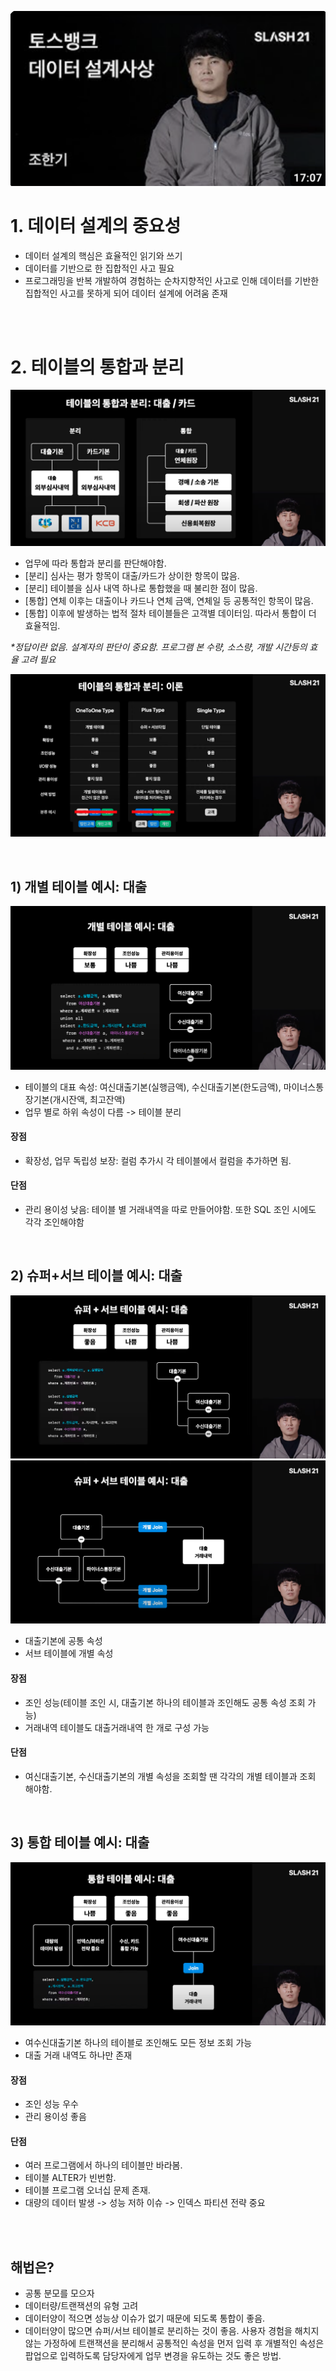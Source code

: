 
[![\[!\[Alt text\](<img/토스 데이터 설계 사상.png)](<img/토스 데이터 설계 사상.png>)](https://www.youtube.com/watch?v=KoLObZ9A3Kc&t=1s)


# 1. 데이터 설계의 중요성
- 데이터 설계의 핵심은 효율적인 읽기와 쓰기
- 데이터를 기반으로 한 집합적인 사고 필요
- 프로그래밍을 반복 개발하여 경험하는 순차지향적인 사고로 인해 데이터를 기반한 집합적인 사고를 못하게 되어 데이터 설계에 어려움 존재

<br>
<br>

# 2. 테이블의 통합과 분리
![!\[Alt text\](<img/스크린샷 2023-08-02 오후 1.52.03.png>)](<img/테이블의 통합과 분리 대출카드.png>)

- 업무에 따라 통합과 분리를 판단해야함.
- [분리] 심사는 평가 항목이 대출/카드가 상이한 항목이 많음.
- [분리] 테이블을 심사 내역 하나로 통합했을 때 불리한 점이 많음.
- [통합] 연체 이후는 대출이나 카드나 연체 금액, 연체일 등 공통적인 항목이 많음.
- [통합] 이후에 발생하는 법적 절차 테이블들은 고객별 데이터임. 따라서 통합이 더 효율적임.

_*정답이란 없음. 설계자의 판단이 중요함. 프로그램 본 수량, 소스량, 개발 시간등의 효율 고려 필요_

![!\[Alt text\](<img/스크린샷 2023-08-02 오후 2.09.40.png>)](<img/테이블의 통합과 분리 이론.png>)

<br>


## 1) 개별 테이블 예시: 대출
![!\[Alt text\](<img/스크린샷 2023-08-02 오후 2.33.43.png>)](img/%EA%B0%9C%EB%B3%84%ED%85%8C%EC%9D%B4%EB%B8%94%EC%98%88%EC%8B%9C%EB%8C%80%EC%B6%9C.png)

- 테이블의 대표 속성: 여신대출기본(실행금액), 수신대출기본(한도금액), 마이너스통장기본(개시잔액, 최고잔액)
- 업무 별로 하위 속성이 다름 -> 테이블 분리

#### 장점
- 확장성, 업무 독립성 보장: 컬럼 추가시 각 테이블에서 컬럼을 추가하면 됨.
#### 단점
- 관리 용이성 낮음: 테이블 별 거래내역을 따로 만들어야함. 또한 SQL 조인 시에도 각각 조인해야함

<br>

## 2) 슈퍼+서브 테이블 예시: 대출
![!\[Alt text\](<img/스크린샷 2023-08-02 오후 2.32.45.png>)](img/%EC%8A%88%ED%8D%BC%EC%84%9C%EB%B8%8C%ED%85%8C%EC%9D%B4%EB%B8%94%EC%98%88%EC%8B%9C%EB%8C%80%EC%B6%9C.png)
![!\[Alt text\](<img/스크린샷 2023-08-02 오후 2.37.54.png>)](img/%EC%8A%88%ED%8D%BC%EC%84%9C%EB%B8%8C%ED%85%8C%EC%9D%B4%EB%B8%94%EC%98%88%EC%8B%9C%EB%8C%80%EC%B6%9C-%EA%B1%B0%EB%9E%98%EB%82%B4%EC%97%AD.png)
- 대출기본에 공통 속성
- 서브 테이블에 개별 속성

#### 장점
- 조인 성능(테이블 조인 시, 대출기본 하나의 테이블과 조인해도 공통 속성 조회 가능)
- 거래내역 테이블도 대출거래내역 한 개로 구성 가능
#### 단점
- 여신대출기본, 수신대출기본의 개별 속성을 조회할 땐 각각의 개별 테이블과 조회 해야함.

<br>


## 3) 통합 테이블 예시: 대출
![!\[Alt text\](<img/스크린샷 2023-08-02 오후 2.39.32.png>)](img/%ED%86%B5%ED%95%A9%ED%85%8C%EC%9D%B4%EB%B8%94%EC%98%88%EC%8B%9C%EB%8C%80%EC%B6%9C.png)
- 여수신대출기본 하나의 테이블로 조인해도 모든 정보 조회 가능
- 대출 거래 내역도 하나만 존재

#### 장점
- 조인 성능 우수
- 관리 용이성 좋음
#### 단점
- 여러 프로그램에서 하나의 테이블만 바라봄.
- 테이블 ALTER가 빈번함.
- 테이블 프로그램 오너십 문제 존재.
- 대량의 데이터 발생 -> 성능 저하 이슈 -> 인덱스 파티션 전략 중요

<br>
<br>

## 해법은?
- 공통 분모를 모으자
- 데이터량/트랜잭션의 유형 고려
- 데이터양이 적으면 성능상 이슈가 없기 때문에 되도록 통합이 좋음.
- 데이터양이 많으면 슈퍼/서브 테이블로 분리하는 것이 좋음. 사용자 경험을 해치지 않는 가정하에 트랜잭션을 분리해서 공통적인 속성을 먼저 입력 후 개별적인 속성은 팝업으로 입력하도록 담당자에게 업무 변경을 유도하는 것도 좋은 방법.
